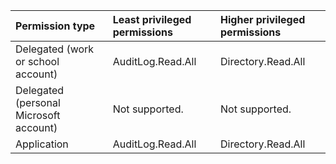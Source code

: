 |Permission type|Least privileged permissions|Higher privileged permissions|
|:---|:---|:---|
|Delegated (work or school account)|AuditLog.Read.All|Directory.Read.All|
|Delegated (personal Microsoft account)|Not supported.|Not supported.|
|Application|AuditLog.Read.All|Directory.Read.All|